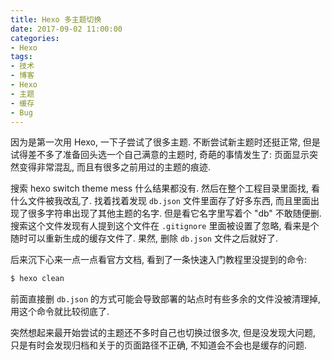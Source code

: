 ```yaml
---
title: Hexo 多主题切换
date: 2017-09-02 11:00:00
categories:
- Hexo
tags:
- 技术
- 博客
- Hexo
- 主题
- 缓存
- Bug
---
```

因为是第一次用 Hexo, 一下子尝试了很多主题.
不断尝试新主题时还挺正常, 但是试得差不多了准备回头选一个自己满意的主题时, 奇葩的事情发生了:
页面显示突然变得非常混乱, 而且有很多之前用过的主题的痕迹.

搜索 hexo switch theme mess 什么结果都没有.
然后在整个工程目录里面找, 看什么文件被我改乱了.
找着找着发现 `db.json` 文件里面存了好多东西, 而且里面出现了很多字符串出现了其他主题的名字.
但是看它名字里写着个 "db" 不敢随便删.
搜索这个文件发现有人提到这个文件在 `.gitignore` 里面被设置了忽略, 看来是个随时可以重新生成的缓存文件了.
果然, 删除 `db.json` 文件之后就好了.

后来沉下心来一点一点看官方文档, 看到了一条快速入门教程里没提到的命令:

``` bash
$ hexo clean
```

前面直接删 `db.json` 的方式可能会导致部署的站点时有些多余的文件没被清理掉, 用这个命令就比较彻底了.

突然想起来最开始尝试的主题还不多时自己也切换过很多次, 但是没发现大问题, 只是有时会发现归档和关于的页面路径不正确, 不知道会不会也是缓存的问题.
